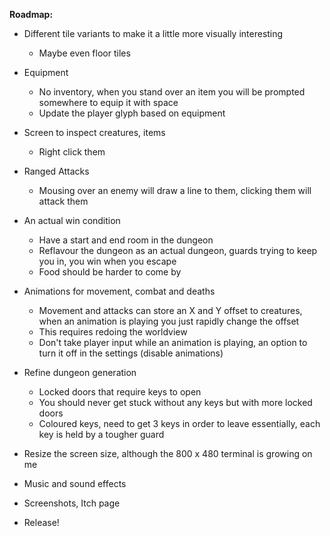 **Roadmap:**
 * Different tile variants to make it a little more visually interesting
    * Maybe even floor tiles

 * Equipment
    * No inventory, when you stand over an item you will be prompted somewhere to equip it with space
    * Update the player glyph based on equipment

 * Screen to inspect creatures, items
    * Right click them

 * Ranged Attacks
    * Mousing over an enemy will draw a line to them, clicking them will attack them

 * An actual win condition
    * Have a start and end room in the dungeon
    * Reflavour the dungeon as an actual dungeon, guards trying to keep you in, you win when you escape
    * Food should be harder to come by

 * Animations for movement, combat and deaths
    * Movement and attacks can store an X and Y offset to creatures, when an animation is playing you just rapidly change the offset
    * This requires redoing the worldview
    * Don't take player input while an animation is playing, an option to turn it off in the settings (disable animations)

 * Refine dungeon generation
    * Locked doors that require keys to open
    * You should never get stuck without any keys but with more locked doors
    * Coloured keys, need to get 3 keys in order to leave essentially, each key is held by a tougher guard

 * Resize the screen size, although the 800 x 480 terminal is growing on me

 * Music and sound effects

 * Screenshots, Itch page

 * Release!
